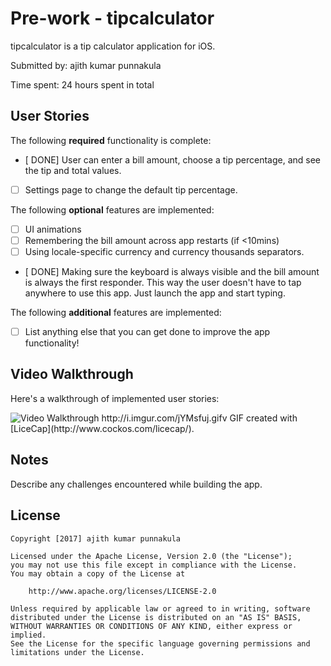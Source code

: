 # Pre-work - tipcalculator

tipcalculator is a tip calculator application for iOS.

Submitted by: ajith kumar punnakula

Time spent: 24 hours spent in total

## User Stories

The following **required** functionality is complete:

* [ DONE] User can enter a bill amount, choose a tip percentage, and see the tip and total values.
* [ ] Settings page to change the default tip percentage.

The following **optional** features are implemented:
* [ ] UI animations
* [ ] Remembering the bill amount across app restarts (if <10mins)
* [ ] Using locale-specific currency and currency thousands separators.
* [ DONE] Making sure the keyboard is always visible and the bill amount is always the first responder. This way the user doesn't have to tap anywhere to use this app. Just launch the app and start typing.

The following **additional** features are implemented:

- [ ] List anything else that you can get done to improve the app functionality!

## Video Walkthrough 

Here's a walkthrough of implemented user stories:

<img src='http://i.imgur.com/jYMsfuj.gifv' title='Video Walkthrough' width='' alt='Video Walkthrough' />
http://i.imgur.com/jYMsfuj.gifv
GIF created with [LiceCap](http://www.cockos.com/licecap/).

## Notes

Describe any challenges encountered while building the app.

## License

    Copyright [2017] ajith kumar punnakula

    Licensed under the Apache License, Version 2.0 (the "License");
    you may not use this file except in compliance with the License.
    You may obtain a copy of the License at

        http://www.apache.org/licenses/LICENSE-2.0

    Unless required by applicable law or agreed to in writing, software
    distributed under the License is distributed on an "AS IS" BASIS,
    WITHOUT WARRANTIES OR CONDITIONS OF ANY KIND, either express or implied.
    See the License for the specific language governing permissions and
    limitations under the License.
